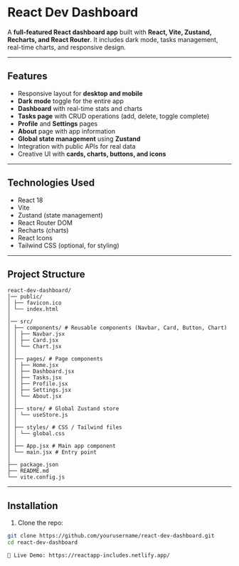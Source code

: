 # React Dev Dashboard

A **full-featured React dashboard app** built with **React, Vite, Zustand, Recharts, and React Router**. It includes dark mode, tasks management, real-time charts, and responsive design.

---

## Features

- Responsive layout for **desktop and mobile**  
- **Dark mode** toggle for the entire app  
- **Dashboard** with real-time stats and charts  
- **Tasks page** with CRUD operations (add, delete, toggle complete)  
- **Profile** and **Settings** pages  
- **About** page with app information  
- **Global state management** using **Zustand**  
- Integration with public APIs for real data  
- Creative UI with **cards, charts, buttons, and icons**  

---

## Technologies Used

- React 18  
- Vite  
- Zustand (state management)  
- React Router DOM  
- Recharts (charts)  
- React Icons  
- Tailwind CSS (optional, for styling)  

---

## Project Structure
```
react-dev-dashboard/
│── public/
│ ├── favicon.ico
│ └── index.html
│
│── src/
│ ├── components/ # Reusable components (Navbar, Card, Button, Chart)
│ │ ├── Navbar.jsx
│ │ ├── Card.jsx
│ │ └── Chart.jsx
│ │
│ ├── pages/ # Page components
│ │ ├── Home.jsx
│ │ ├── Dashboard.jsx
│ │ ├── Tasks.jsx
│ │ ├── Profile.jsx
│ │ ├── Settings.jsx
│ │ └── About.jsx
│ │
│ ├── store/ # Global Zustand store
│ │ └── useStore.js
│ │
│ ├── styles/ # CSS / Tailwind files
│ │ └── global.css
│ │
│ ├── App.jsx # Main app component
│ └── main.jsx # Entry point
│
├── package.json
├── README.md
└── vite.config.js
```

---

## Installation

1. Clone the repo:
```bash
git clone https://github.com/yourusername/react-dev-dashboard.git
cd react-dev-dashboard

🔗 Live Demo: https://reactapp-includes.netlify.app/
